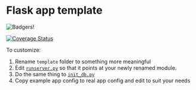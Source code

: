 # Flask app template

![Badgers!](https://api.travis-ci.org/datamade/flask_app_template.svg?branch=master)

[![Coverage Status](https://coveralls.io/repos/github/datamade/flask_app_template/badge.svg?branch=master)](https://coveralls.io/github/datamade/flask_app_template?branch=master)

To customize:

1. Rename ``template`` folder to something more meaningful
2. Edit
[``runserver.py``](https://github.com/datamade/flask-app-template/blob/master/runserver.py#L1)
so that it points at your newly renamed module.
3. Do the same thing to [``init_db.py``](https://github.com/datamade/flask-app-template/blob/master/init_db.py#L1)
4. Copy example app config to real app config and edit to suit your needs

